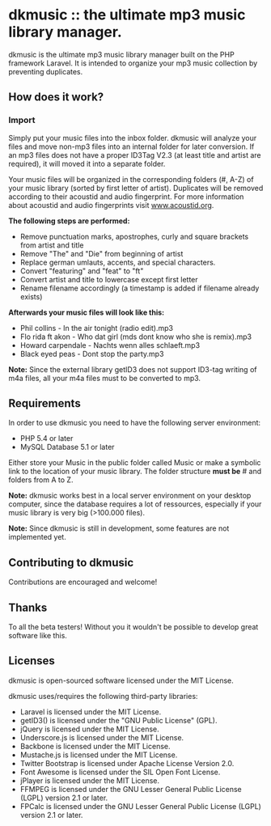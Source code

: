 # dkmusic :: the ultimate mp3 music library manager.
dkmusic is the ultimate mp3 music library manager built on the PHP framework Laravel. It is intended to organize your mp3 music collection by preventing duplicates.

## How does it work?

### Import
Simply put your music files into the inbox folder.
dkmusic will analyze your files and move non-mp3 files into an internal folder for later conversion.
If an mp3 files does not have a proper ID3Tag V2.3 (at least title and artist are required), it will moved it into a separate folder. 

Your music files will be organized in the corresponding folders (#, A-Z) of your music library (sorted by first letter of artist).
Duplicates will be removed according to their acoustid and audio fingerprint.
For more information about acoustid and audio fingerprints visit www.acoustid.org.

**The following steps are performed:**
- Remove punctuation marks, apostrophes, curly and square brackets from artist and title
- Remove "The" and "Die" from beginning of artist
- Replace german umlauts, accents, and special characters.
- Convert "featuring" and "feat" to "ft"
- Convert artist and title to lowercase except first letter
- Rename filename accordingly (a timestamp is added if filename already exists)

**Afterwards your music files will look like this:**
- Phil collins - In the air tonight (radio edit).mp3
- Flo rida ft akon - Who dat girl (mds dont know who she is remix).mp3
- Howard carpendale - Nachts wenn alles schlaeft.mp3
- Black eyed peas - Dont stop the party.mp3

**Note:** Since the external library getID3 does not support ID3-tag writing of m4a files,
all your m4a files must to be converted to mp3.


## Requirements
In order to use dkmusic you need to have the following server environment:
- PHP 5.4 or later
- MySQL Database 5.1 or later

Either store your Music in the public folder called Music or make a symbolic link to the location of your music library.
The folder structure **must be** # and folders from A to Z.

**Note:** dkmusic works best in a local server environment on your desktop computer, since the database requires a lot of ressources, especially if your music library is very big (>100.000 files).

**Note:** Since dkmusic is still in development, some features are not implemented yet.

## Contributing to dkmusic
Contributions are encouraged and welcome!


## Thanks
To all the beta testers! Without you it wouldn't be possible to develop great software like this.


## Licenses
dkmusic is open-sourced software licensed under the MIT License.

dkmusic uses/requires the following third-party libraries:
- Laravel is licensed under the MIT License.
- getID3() is licensed under the "GNU Public License" (GPL).
- jQuery is licensed under the MIT License.
- Underscore.js is licensed under the MIT License.
- Backbone is licensed under the MIT License.
- Mustache.js is licensed under the MIT License.
- Twitter Bootstrap is licensed under Apache License Version 2.0.
- Font Awesome is licensed under the SIL Open Font License.
- jPlayer is licensed under the MIT License.
- FFMPEG is licensed under the GNU Lesser General Public License (LGPL) version 2.1 or later.
- FPCalc is licensed under the GNU Lesser General Public License (LGPL) version 2.1 or later.
